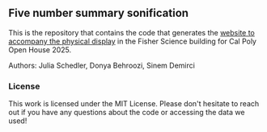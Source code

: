 ## Five number summary sonification

This is the repository that contains the code that generates the [website to accompany the physical display](https://juliaschedler.github.io/FisherDisplayOpenHouse/) in the Fisher Science building for Cal Poly Open House 2025.

Authors: Julia Schedler, Donya Behroozi, Sinem Demirci 


### License
This work is licensed under the MIT License. Please don't hesitate to reach out if you have any questions about the code or accessing the data we used!
